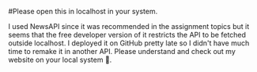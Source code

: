 #Please open this in localhost in your system.

I used NewsAPI since it was recommended in the assignment topics but it seems that the free developer version of it restricts the API to be fetched outside localhost. 
I deployed it on GitHub pretty late so I didn't have much time to remake it in another API. Please understand and check out my website on your local system 🙇.
